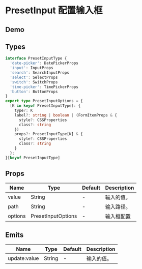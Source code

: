 # PresetInput 配置输入框

## Demo

<demo vue="./demos/preset-input.vue" title="PresetInput" />

## Types

```ts
interface PresetInputType {
  'date-picker': DatePickerProps
  'input': InputProps
  'search': SearchInputProps
  'select': SelectProps
  'switch': SwitchProps
  'time-picker': TimePickerProps
  'button': ButtonProps
}
export type PresetInputOptions = {
  [K in keyof PresetInputType]: {
    type?: K
    label?: string | boolean | (FormItemProps & {
      style?: CSSProperties
      class?: string
    })
    props?: PresetInputType[K] & {
      style?: CSSProperties
      class?: string
    }
  };
}[keyof PresetInputType]
```

## Props

| Name    | Type               | Default | Description |
| ------- | ------------------ | ------- | ----------- |
| value   | String             | -       | 输入的值。  |
| path    | String             | -       | 输入路径。  |
| options | PresetInputOptions | -       | 输入框配置  |

## Emits

| Name         | Type   | Default | Description |
| ------------ | ------ | ------- | ----------- |
| update:value | String | -       | 输入的值。  |
